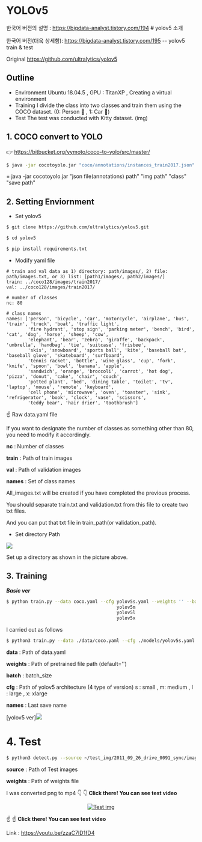 
# YOLOv5

한국어 버전의 설명 : https://bigdata-analyst.tistory.com/194  #  yolov5 소개

한국어 버전(더욱 상세함): https://bigdata-analyst.tistory.com/195 -- yolov5 train & test                   

                

Original https://github.com/ultralytics/yolov5

## Outline
- Environment
Ubuntu 18.04.5 , GPU : TitanXP , Creating a virtual environment
- Training
I divide the class into two classes and train them using the COCO dataset. (0: Person :boy: , 1: Car :car:)
- Test
The test was conducted with Kitty dataset. (img)

## 1. COCO convert to YOLO
:point_right: https://bitbucket.org/yymoto/coco-to-yolo/src/master/

```bash
$ java -jar cocotoyolo.jar "coco/annotations/instances_train2017.json" "/usr/home/cvai-server/coco/images/train2017/" "person, car" "coco/yolo"
```
= java -jar cocotoyolo.jar "json file(annotations) path" "img path" "class" "save path"

## 2. Setting Enviornment
- Set yolov5

```bash
$ git clone https://github.com/ultralytics/yolov5.git

$ cd yolov5

$ pip install requirements.txt

```

- Modify yaml file

```
# train and val data as 1) directory: path/images/, 2) file: path/images.txt, or 3) list: [path1/images/, path2/images/]
train: ../coco128/images/train2017/
val: ../coco128/images/train2017/

# number of classes
nc: 80

# class names
names: ['person', 'bicycle', 'car', 'motorcycle', 'airplane', 'bus', 'train', 'truck', 'boat', 'traffic light',
        'fire hydrant', 'stop sign', 'parking meter', 'bench', 'bird', 'cat', 'dog', 'horse', 'sheep', 'cow',
        'elephant', 'bear', 'zebra', 'giraffe', 'backpack', 'umbrella', 'handbag', 'tie', 'suitcase', 'frisbee',
        'skis', 'snowboard', 'sports ball', 'kite', 'baseball bat', 'baseball glove', 'skateboard', 'surfboard',
        'tennis racket', 'bottle', 'wine glass', 'cup', 'fork', 'knife', 'spoon', 'bowl', 'banana', 'apple',
        'sandwich', 'orange', 'broccoli', 'carrot', 'hot dog', 'pizza', 'donut', 'cake', 'chair', 'couch',
        'potted plant', 'bed', 'dining table', 'toilet', 'tv', 'laptop', 'mouse', 'remote', 'keyboard', 
        'cell phone', 'microwave', 'oven', 'toaster', 'sink', 'refrigerator', 'book', 'clock', 'vase', 'scissors', 
        'teddy bear', 'hair drier', 'toothbrush']
```

:point_up: Raw data.yaml file

If you want to designate the number of classes as something other than 80, you need to modify it accordingly.

**nc** : Number of classes

**train** : Path of train images

**val** : Path of validation images

**names** : Set of class names

All_images.txt will be created if you have completed the previous process.

You should separate train.txt and validation.txt from this file to create two txt files.

And you can put that txt file in train_path(or validation_path).


- Set directory Path
<img src = https://user-images.githubusercontent.com/47775179/93779003-71d47e00-fc61-11ea-8af4-6a23595f9f25.PNG>

Set up a directory as shown in the picture above.

## 3. Training

***Basic ver***
```bash
$ python train.py --data coco.yaml --cfg yolov5s.yaml --weights '' --batch-size 64
                                         yolov5m                                40
                                         yolov5l                                24
                                         yolov5x                                16
```
I carried out as follows

```bash
$ python3 train.py --data ./data/coco.yaml --cfg ./models/yolov5s.yaml --weights yolov5s.pt --batch 64 --img 400 --epochs 50 --name ep50
```

**data** : Path of data.yaml

**weights** : Path of pretrained file path (default='')

**batch** : batch_size

**cfg** : Path of yolov5 architecture (4 type of version)
        s : small , m: medium , l : large , x: xlarge
        
**names** : Last save name

[yolov5 ver]<img src=https://user-images.githubusercontent.com/26833433/90187293-6773ba00-dd6e-11ea-8f90-cd94afc0427f.png>


# 4. Test

```bash
$ python3 detect.py --source ~/test_img/2011_09_26_drive_0091_sync/image_01/data/ --weights ./runs/exp5_ep50/weights/my_best.pt
```

**source** : Path of Test images

**weights** : Path of weights file


I was converted png to mp4
:point_down: :point_down: **Click there! You can see test video**



<center><a href="http://www.youtube.com/watch?feature=player_embedded&v=zzaC7ID1fD4
" target="_blank"><img src="http://img.youtube.com/vi/zzaC7ID1fD4/0.jpg" 
alt="Test img" /></a></center>

:point_up: :point_up: **Click there! You can see test video**


Link : https://youtu.be/zzaC7ID1fD4


